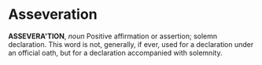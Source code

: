 # Asseveration

**ASSEVERA'TION**, _noun_ Positive affirmation or assertion; solemn declaration. This word is not, generally, if ever, used for a declaration under an official oath, but for a declaration accompanied with solemnity.